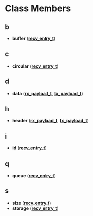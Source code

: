 
# Class Members



## b

* **buffer** ([**recv\_entry\_t**](structrecv__entry__t.md))


## c

* **circular** ([**recv\_entry\_t**](structrecv__entry__t.md))


## d

* **data** ([**rx\_payload\_t**](structrx__payload__t.md), [**tx\_payload\_t**](structtx__payload__t.md))


## h

* **header** ([**rx\_payload\_t**](structrx__payload__t.md), [**tx\_payload\_t**](structtx__payload__t.md))


## i

* **id** ([**recv\_entry\_t**](structrecv__entry__t.md))


## q

* **queue** ([**recv\_entry\_t**](structrecv__entry__t.md))


## s

* **size** ([**recv\_entry\_t**](structrecv__entry__t.md))
* **storage** ([**recv\_entry\_t**](structrecv__entry__t.md))




